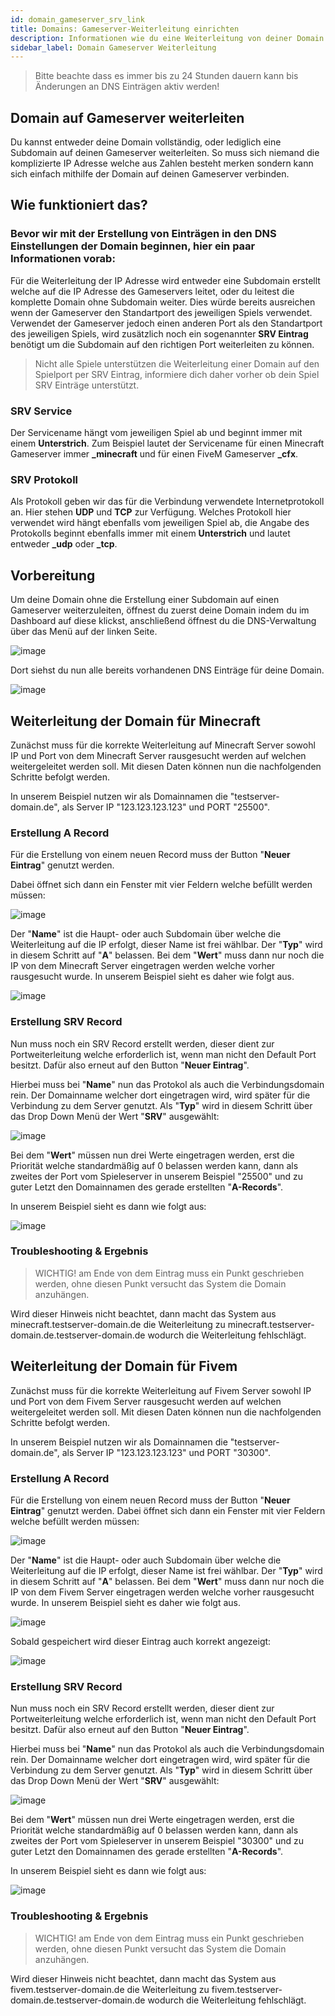 ```yaml
---
id: domain_gameserver_srv_link
title: Domains: Gameserver-Weiterleitung einrichten
description: Informationen wie du eine Weiterleitung von deiner Domain auf einen Gameserver einrichtest - ZAP-Hosting.com Dokumentationen
sidebar_label: Domain Gameserver Weiterleitung
---
```


> Bitte beachte dass es immer bis zu 24 Stunden dauern kann bis Änderungen an DNS Einträgen aktiv werden!

## Domain auf Gameserver weiterleiten
Du kannst entweder deine Domain vollständig, oder lediglich eine Subdomain auf deinen Gameserver weiterleiten.
So muss sich niemand die komplizierte IP Adresse welche aus Zahlen besteht merken sondern kann sich einfach mithilfe der Domain auf deinen Gameserver verbinden.

## Wie funktioniert das?

### Bevor wir mit der Erstellung von Einträgen in den DNS Einstellungen der Domain beginnen, hier ein paar Informationen vorab:
Für die Weiterleitung der IP Adresse wird entweder eine Subdomain erstellt welche auf die IP Adresse des Gameservers leitet, oder du leitest die komplette Domain ohne Subdomain weiter.
Dies würde bereits ausreichen wenn der Gameserver den Standartport des jeweiligen Spiels verwendet.
Verwendet der Gameserver jedoch einen anderen Port als den Standartport des jeweiligen Spiels, wird zusätzlich noch ein sogenannter **SRV Eintrag**
benötigt um die Subdomain auf den richtigen Port weiterleiten zu können.

> Nicht alle Spiele unterstützen die Weiterleitung einer Domain auf den Spielport per SRV Eintrag, informiere dich daher vorher ob 
dein Spiel SRV Einträge unterstützt.


### SRV Service
Der Servicename hängt vom jeweiligen Spiel ab und beginnt immer mit einem **Unterstrich**.
Zum Beispiel lautet der Servicename für einen Minecraft Gameserver immer **_minecraft** und für einen FiveM Gameserver **_cfx**.


### SRV Protokoll
Als Protokoll geben wir das für die Verbindung verwendete Internetprotokoll an. Hier stehen **UDP** und **TCP** zur Verfügung.
Welches Protokoll hier verwendet wird hängt ebenfalls vom jeweiligen Spiel ab, die Angabe des Protokolls beginnt ebenfalls immer
mit einem **Unterstrich** und lautet entweder **_udp** oder **_tcp**.

## Vorbereitung
Um deine Domain ohne die Erstellung einer Subdomain auf einen Gameserver weiterzuleiten, öffnest du zuerst deine Domain indem du
im Dashboard auf diese klickst, anschließend öffnest du die DNS-Verwaltung über das Menü auf der linken Seite.

![image](https://user-images.githubusercontent.com/13604413/172062132-fbd375ad-4fee-4c28-af6f-370005f560eb.png)

Dort siehst du nun alle bereits vorhandenen DNS Einträge für deine Domain.

![image](https://user-images.githubusercontent.com/13604413/172062190-77af42af-4639-4908-91d5-1320684049a9.png)

## Weiterleitung der Domain für Minecraft
Zunächst muss für die korrekte Weiterleitung auf Minecraft Server sowohl IP und Port von dem Minecraft Server rausgesucht werden auf welchen weitergeleitet werden soll.
Mit diesen Daten können nun die nachfolgenden Schritte befolgt werden.

In unserem Beispiel nutzen wir als Domainnamen die "testserver-domain.de", als Server IP "123.123.123.123" und PORT "25500".

### Erstellung A Record
Für die Erstellung von einem neuen Record muss der Button "**Neuer Eintrag**" genutzt werden.

Dabei öffnet sich dann ein Fenster mit vier Feldern welche befüllt werden müssen:

![image](https://user-images.githubusercontent.com/13604413/172062215-06dc635b-eec9-4ad2-9901-0b7554b7e7b9.png)

Der "**Name**" ist die Haupt- oder auch Subdomain über welche die Weiterleitung auf die IP erfolgt, dieser Name ist frei wählbar. Der "**Typ**" wird in diesem Schritt auf "**A**" belassen. Bei dem "**Wert**" muss dann nur noch die IP von dem Minecraft Server eingetragen werden welche vorher rausgesucht wurde.
In unserem Beispiel sieht es daher wie folgt aus.

![image](https://user-images.githubusercontent.com/13604413/172062230-a8019e62-9c82-4601-af01-ac5340c1cba5.png)

### Erstellung SRV Record
Nun muss noch ein SRV Record erstellt werden, dieser dient zur Portweiterleitung welche erforderlich ist, wenn man nicht den Default Port besitzt.
Dafür also erneut auf den Button "**Neuer Eintrag**". 

Hierbei muss bei "**Name**" nun das Protokol als auch die Verbindungsdomain rein. Der Domainname welcher dort eingetragen wird, wird später für die Verbindung zu dem Server genutzt. Als "**Typ**" wird in diesem Schritt über das Drop Down Menü der Wert "**SRV**" ausgewählt:

![image](https://user-images.githubusercontent.com/13604413/172062272-0394edff-aa9c-4587-9a17-77ac74dc3cb5.png)

Bei dem "**Wert**" müssen nun drei Werte eingetragen werden, erst die Priorität welche standardmäßig auf 0 belassen werden kann, dann als zweites der Port vom Spieleserver in unserem Beispiel "25500" und zu guter Letzt den Domainnamen des gerade erstellten "**A-Records**".

In unserem Beispiel sieht es dann wie folgt aus:

![image](https://user-images.githubusercontent.com/13604413/172062452-ec6e0fdb-5c6d-4a30-b578-933f5da0446d.png)

### Troubleshooting & Ergebnis
> WICHTIG! am Ende von dem Eintrag muss ein Punkt geschrieben werden, ohne diesen Punkt versucht das System die Domain anzuhängen. 

Wird dieser Hinweis nicht beachtet, dann macht das System aus minecraft.testserver-domain.de die Weiterleitung zu minecraft.testserver-domain.de.testserver-domain.de wodurch die Weiterleitung fehlschlägt.

## Weiterleitung der Domain für Fivem
Zunächst muss für die korrekte Weiterleitung auf Fivem Server sowohl IP und Port von dem Fivem Server rausgesucht werden auf welchen weitergeleitet werden soll.
Mit diesen Daten können nun die nachfolgenden Schritte befolgt werden.

In unserem Beispiel nutzen wir als Domainnamen die "testserver-domain.de", als Server IP "123.123.123.123" und PORT "30300".

### Erstellung A Record
Für die Erstellung von einem neuen Record muss der Button "**Neuer Eintrag**" genutzt werden.
Dabei öffnet sich dann ein Fenster mit vier Feldern welche befüllt werden müssen:

![image](https://user-images.githubusercontent.com/13604413/172062501-ad0a0629-3c36-480e-96bb-1c09960d7e78.png)

Der "**Name**" ist die Haupt- oder auch Subdomain über welche die Weiterleitung auf die IP erfolgt, dieser Name ist frei wählbar. Der "**Typ**" wird in diesem Schritt auf "**A**" belassen. Bei dem "**Wert**" muss dann nur noch die IP von dem Fivem Server eingetragen werden welche vorher rausgesucht wurde.
In unserem Beispiel sieht es daher wie folgt aus.

![image](https://user-images.githubusercontent.com/13604413/172062490-cf3bab81-573c-448a-98a1-fcd12ec0823d.png)

Sobald gespeichert wird dieser Eintrag auch korrekt angezeigt:

![image](https://user-images.githubusercontent.com/13604413/172062510-8b24fc94-49fa-440e-abb2-7cff693be8d2.png)

### Erstellung SRV Record
Nun muss noch ein SRV Record erstellt werden, dieser dient zur Portweiterleitung welche erforderlich ist, wenn man nicht den Default Port besitzt.
Dafür also erneut auf den Button "**Neuer Eintrag**".

Hierbei muss bei "**Name**" nun das Protokol als auch die Verbindungsdomain rein. Der Domainname welcher dort eingetragen wird, wird später für die Verbindung zu dem Server genutzt. Als "**Typ**" wird in diesem Schritt über das Drop Down Menü der Wert "**SRV**" ausgewählt:

![image](https://user-images.githubusercontent.com/13604413/172062652-3400e743-37ba-4906-8c30-8162d05c865c.png)

Bei dem "**Wert**" müssen nun drei Werte eingetragen werden, erst die Priorität welche standardmäßig auf 0 belassen werden kann, dann als zweites der Port vom Spieleserver in unserem Beispiel "30300" und zu guter Letzt den Domainnamen des gerade erstellten "**A-Records**".

In unserem Beispiel sieht es dann wie folgt aus:

![image](https://user-images.githubusercontent.com/13604413/172062644-89dcfad2-073c-435f-839d-115dba26bf94.png)

### Troubleshooting & Ergebnis
> WICHTIG! am Ende von dem Eintrag muss ein Punkt geschrieben werden, ohne diesen Punkt versucht das System die Domain anzuhängen. 

Wird dieser Hinweis nicht beachtet, dann macht das System aus fivem.testserver-domain.de die Weiterleitung zu fivem.testserver-domain.de.testserver-domain.de wodurch die Weiterleitung fehlschlägt.
